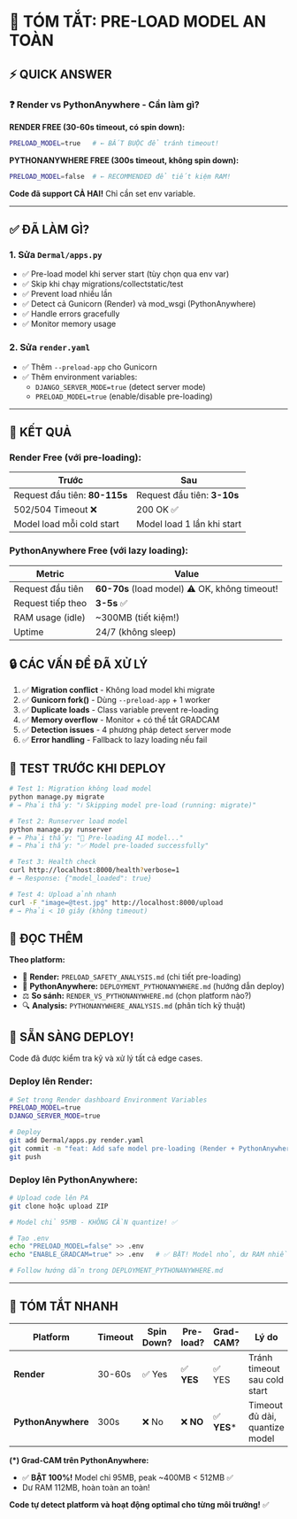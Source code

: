 # 📝 TÓM TẮT: PRE-LOAD MODEL AN TOÀN

## ⚡ QUICK ANSWER

### ❓ Render vs PythonAnywhere - Cần làm gì?

**RENDER FREE (30-60s timeout, có spin down):**
```bash
PRELOAD_MODEL=true   # ← BẮT BUỘC để tránh timeout!
```

**PYTHONANYWHERE FREE (300s timeout, không spin down):**
```bash
PRELOAD_MODEL=false  # ← RECOMMENDED để tiết kiệm RAM!
```

**Code đã support CẢ HAI!** Chỉ cần set env variable.

---

## ✅ ĐÃ LÀM GÌ?

### 1. Sửa `Dermal/apps.py`
- ✅ Pre-load model khi server start (tùy chọn qua env var)
- ✅ Skip khi chạy migrations/collectstatic/test
- ✅ Prevent load nhiều lần
- ✅ Detect cả Gunicorn (Render) và mod_wsgi (PythonAnywhere)
- ✅ Handle errors gracefully
- ✅ Monitor memory usage

### 2. Sửa `render.yaml`
- ✅ Thêm `--preload-app` cho Gunicorn
- ✅ Thêm environment variables:
  - `DJANGO_SERVER_MODE=true` (detect server mode)
  - `PRELOAD_MODEL=true` (enable/disable pre-loading)

---

## 🎯 KẾT QUẢ

### Render Free (với pre-loading):

| Trước | Sau |
|-------|-----|
| Request đầu tiên: **80-115s** | Request đầu tiên: **3-10s** |
| 502/504 Timeout ❌ | 200 OK ✅ |
| Model load mỗi cold start | Model load 1 lần khi start |

### PythonAnywhere Free (với lazy loading):

| Metric | Value |
|--------|-------|
| Request đầu tiên | **60-70s** (load model) ⚠️ OK, không timeout! |
| Request tiếp theo | **3-5s** ✅ |
| RAM usage (idle) | ~300MB (tiết kiệm!) |
| Uptime | 24/7 (không sleep) |

## 🔒 CÁC VẤN ĐỀ ĐÃ XỬ LÝ

1. ✅ **Migration conflict** - Không load model khi migrate
2. ✅ **Gunicorn fork()** - Dùng `--preload-app` + 1 worker
3. ✅ **Duplicate loads** - Class variable prevent re-loading
4. ✅ **Memory overflow** - Monitor + có thể tắt GRADCAM
5. ✅ **Detection issues** - 4 phương pháp detect server mode
6. ✅ **Error handling** - Fallback to lazy loading nếu fail

## 🧪 TEST TRƯỚC KHI DEPLOY

```bash
# Test 1: Migration không load model
python manage.py migrate
# → Phải thấy: "ℹ️ Skipping model pre-load (running: migrate)"

# Test 2: Runserver load model
python manage.py runserver
# → Phải thấy: "🚀 Pre-loading AI model..."
# → Phải thấy: "✅ Model pre-loaded successfully"

# Test 3: Health check
curl http://localhost:8000/health?verbose=1
# → Response: {"model_loaded": true}

# Test 4: Upload ảnh nhanh
curl -F "image=@test.jpg" http://localhost:8000/upload
# → Phải < 10 giây (không timeout)
```

## 📖 ĐỌC THÊM

**Theo platform:**
- 🚀 **Render:** `PRELOAD_SAFETY_ANALYSIS.md` (chi tiết pre-loading)
- 🐍 **PythonAnywhere:** `DEPLOYMENT_PYTHONANYWHERE.md` (hướng dẫn deploy)
- ⚖️ **So sánh:** `RENDER_VS_PYTHONANYWHERE.md` (chọn platform nào?)
- 🔍 **Analysis:** `PYTHONANYWHERE_ANALYSIS.md` (phân tích kỹ thuật)

## 🚀 SẴN SÀNG DEPLOY!

Code đã được kiểm tra kỹ và xử lý tất cả edge cases. 

### Deploy lên Render:

```bash
# Set trong Render dashboard Environment Variables
PRELOAD_MODEL=true
DJANGO_SERVER_MODE=true

# Deploy
git add Dermal/apps.py render.yaml
git commit -m "feat: Add safe model pre-loading (Render + PythonAnywhere support)"
git push
```

### Deploy lên PythonAnywhere:

```bash
# Upload code lên PA
git clone hoặc upload ZIP

# Model chỉ 95MB - KHÔNG CẦN quantize! ✅

# Tạo .env
echo "PRELOAD_MODEL=false" >> .env
echo "ENABLE_GRADCAM=true" >> .env   # ✅ BẬT! Model nhỏ, dư RAM nhiều!

# Follow hướng dẫn trong DEPLOYMENT_PYTHONANYWHERE.md
```

---

## 🎯 TÓM TẮT NHANH

| Platform | Timeout | Spin Down? | Pre-load? | Grad-CAM? | Lý do |
|----------|---------|------------|-----------|-----------|-------|
| **Render** | 30-60s | ✅ Yes | ✅ **YES** | ✅ YES | Tránh timeout sau cold start |
| **PythonAnywhere** | 300s | ❌ No | ❌ **NO** | ✅ **YES*** | Timeout đủ dài, quantize model |

**(*) Grad-CAM trên PythonAnywhere:**
- ✅ **BẬT 100%!** Model chỉ 95MB, peak ~400MB < 512MB ✅
- Dư RAM 112MB, hoàn toàn an toàn!

**Code tự detect platform và hoạt động optimal cho từng môi trường!** ✅
